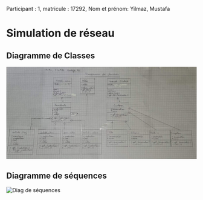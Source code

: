 Participant : 1,
matricule : 17292,
Nom et prénom: Yilmaz, Mustafa
# Simulation de réseau

## Diagramme de Classes
![Diag de classes](https://github.com/Mustafalou/Network/blob/main/Diagramme%20de%20classes.jpg)
## Diagramme de séquences
![Diag de séquences](https://github.com/Mustafalou/Network/blob/main/diaggrame%20de%20s%C3%A9quences.PNG)
